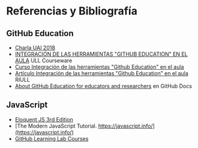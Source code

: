 # Referencias y Bibliografía

## GitHub Education

* [Charla UAI 2018](https://github.com/PAL-ULL/uai-18-talks)
* [INTEGRACIÓN DE LAS HERRAMIENTAS "GITHUB EDUCATION" EN EL AULA](https://campusvirtual.ull.es/ocw/course/view.php?id=136) ULL Courseware
* [Curso Integración de las herramientas "Github Education" en el aula](https://ull-pfpdi-github-1718.github.io/_book/)
* [Artículo Integración de las herramientas "Github Education" en el aula](https://riull.ull.es/xmlui/handle/915/9660) RIULL
* [About GitHub Education for educators and researchers](https://docs.github.com/en/free-pro-team@latest/github/teaching-and-learning-with-github-education/about-github-education-for-educators-and-researchers) en GitHub Docs

## JavaScript

* [Eloquent JS 3rd Edition](https://eloquentjavascript.net/)
* [The Modern JavaScript Tutorial. https://javascript.info/](https://javascript.info/)
* [GitHub Learning Lab Courses](https://lab.github.com/)
  
